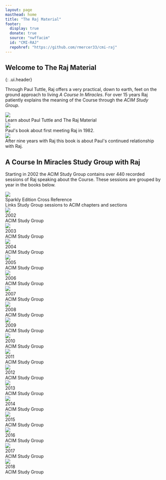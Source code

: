 ```yaml
---
layout: page
masthead: home
title: "The Raj Material"
footer:
  display: true
  donate: true
  source: "nwffacim"
  id: "CMI-RAJ"
  repohref: "https://github.com/rmercer33/cmi-raj"
---
```


## Welcome to The Raj Material
{: .ui.header}

Through Paul Tuttle, Raj offers a very practical, down to earth, feet on the ground approach to living *A Course In Miracles*. For over 15 years Raj patiently explains the meaning of the Course through the *ACIM Study Group*.

<div id="page-contents">
  <div class="ui three cards">
    <div class="card">
      <a href="#" data-book="acq" class="toc-modal-open image">
        <img src="/t/raj/public/img/raj/acq-big.jpg">
      </a>
      <div class="content">
        <div class="description">
          Learn about Paul Tuttle and The Raj Material
        </div>
      </div>
    </div>
  </div>
  <div class="ui three cards">
    <div class="card">
      <a href="#" data-book="yaa" class="toc-modal-open image">
        <img src="/t/raj/public/img/raj/yaa-big.jpg">
      </a>
      <div class="content">
        <div class="description">
          Paul's book about first meeting Raj in 1982.
        </div>
      </div>
    </div>
    <div class="card">
      <a href="#" data-book="grad" class="toc-modal-open image">
        <img src="/t/raj/public/img/raj/grad-big.jpg">
      </a>
      <div class="content">
        <div class="description">
          After nine years with Raj this book is about Paul's continued relationship with Raj.
        </div>
      </div>
    </div>
  </div>
  <h2 class="ui header">A Course In Miracles Study Group with Raj</h2>
  <p>
    Starting in 2002 the ACIM Study Group contains over 440 recorded sessions of Raj speaking about the Course. These sessions are grouped by year in the books below.
  </p>
  <div id="page-contents2" class="ui three cards">
    <div class="card">
      <a href="#" data-book="acim" data-tooltip="Sparkly Edition Cross Reference" class="toc-modal-open image">
        <img src="/t/raj/public/img/raj/acim-toc.jpg">
      </a>
      <div class="content">
        <div class="header">Sparkly Edition Cross Reference</div>
        <div class="description">
          Links Study Group sessions to ACIM chapters and sections
        </div>
      </div>
    </div>
  </div>
  <div id="page-contents3" class="ui three cards">
    <div class="card">
      <a href="#" data-book="sg2002" class="toc-modal-open image">
        <img src="/t/raj/public/img/raj/sg2002-big.jpg">
      </a>
      <div class="content">
        <div class="header">2002</div>
        <div class="description">
          ACIM Study Group
        </div>
      </div>
    </div>
    <div class="card">
      <a href="#" data-book="sg2003" class="toc-modal-open image">
        <img src="/t/raj/public/img/raj/sg2003-big.jpg">
      </a>
      <div class="content">
        <div class="header">2003</div>
        <div class="description">
          ACIM Study Group
        </div>
      </div>
    </div>
    <div class="card">
      <a href="#" data-book="sg2004" class="toc-modal-open image">
        <img src="/t/raj/public/img/raj/sg2004-big.jpg">
      </a>
      <div class="content">
        <div class="header">2004</div>
        <div class="description">
          ACIM Study Group
        </div>
      </div>
    </div>
    <div class="card">
      <a href="#" data-book="sg2005" class="toc-modal-open image">
        <img src="/t/raj/public/img/raj/sg2005-big.jpg">
      </a>
      <div class="content">
        <div class="header">2005</div>
        <div class="description">
          ACIM Study Group
        </div>
      </div>
    </div>
    <div class="card">
      <a href="#" data-book="sg2006" class="toc-modal-open image">
        <img src="/t/raj/public/img/raj/sg2006-big.jpg">
      </a>
      <div class="content">
        <div class="header">2006</div>
        <div class="description">
          ACIM Study Group
        </div>
      </div>
    </div>
    <div class="card">
      <a href="#" data-book="sg2007" class="toc-modal-open image">
        <img src="/t/raj/public/img/raj/sg2007-big.jpg">
      </a>
      <div class="content">
        <div class="header">2007</div>
        <div class="description">
          ACIM Study Group
        </div>
      </div>
    </div>
    <div class="card">
      <a href="#" data-book="sg2008" class="toc-modal-open image">
        <img src="/t/raj/public/img/raj/sg2008-big.jpg">
      </a>
      <div class="content">
        <div class="header">2008</div>
        <div class="description">
          ACIM Study Group
        </div>
      </div>
    </div>
    <div class="card">
      <a href="#" data-book="sg2009" class="toc-modal-open image">
        <img src="/t/raj/public/img/raj/sg2009-big.jpg">
      </a>
      <div class="content">
        <div class="header">2009</div>
        <div class="description">
          ACIM Study Group
        </div>
      </div>
    </div>
    <div class="card">
      <a href="#" data-book="sg2010" class="toc-modal-open image">
        <img src="/t/raj/public/img/raj/sg2010-big.jpg">
      </a>
      <div class="content">
        <div class="header">2010</div>
        <div class="description">
          ACIM Study Group
        </div>
      </div>
    </div>
    <div class="card">
      <a href="#" data-book="sg2011" class="toc-modal-open image">
        <img src="/t/raj/public/img/raj/sg2011-big.jpg">
      </a>
      <div class="content">
        <div class="header">2011</div>
        <div class="description">
          ACIM Study Group
        </div>
      </div>
    </div>
    <div class="card">
      <a href="#" data-book="sg2012" class="toc-modal-open image">
        <img src="/t/raj/public/img/raj/sg2012-big.jpg">
      </a>
      <div class="content">
        <div class="header">2012</div>
        <div class="description">
          ACIM Study Group
        </div>
      </div>
    </div>
    <div class="card">
      <a href="#" data-book="sg2013" class="toc-modal-open image">
        <img src="/t/raj/public/img/raj/sg2013-big.jpg">
      </a>
      <div class="content">
        <div class="header">2013</div>
        <div class="description">
          ACIM Study Group
        </div>
      </div>
    </div>
    <div class="card">
      <a href="#" data-book="sg2014" class="toc-modal-open image">
        <img src="/t/raj/public/img/raj/sg2014-big.jpg">
      </a>
      <div class="content">
        <div class="header">2014</div>
        <div class="description">
          ACIM Study Group
        </div>
      </div>
    </div>
    <div class="card">
      <a href="#" data-book="sg2015" class="toc-modal-open image">
        <img src="/t/raj/public/img/raj/sg2015-big.jpg">
      </a>
      <div class="content">
        <div class="header">2015</div>
        <div class="description">
          ACIM Study Group
        </div>
      </div>
    </div>
    <div class="card">
      <a href="#" data-book="sg2016" class="toc-modal-open image">
        <img src="/t/raj/public/img/raj/sg2016-big.jpg">
      </a>
      <div class="content">
        <div class="header">2016</div>
        <div class="description">
          ACIM Study Group
        </div>
      </div>
    </div>
    <div class="card">
      <a href="#" data-book="sg2017" class="toc-modal-open image">
        <img src="/t/raj/public/img/raj/sg2017-big.jpg">
      </a>
      <div class="content">
        <div class="header">2017</div>
        <div class="description">
          ACIM Study Group
        </div>
      </div>
    </div>
    <div class="card">
      <a href="#" data-book="sg2018" class="toc-modal-open image">
        <img src="/t/raj/public/img/raj/sg2018-big.jpg">
      </a>
      <div class="content">
        <div class="header">2018</div>
        <div class="description">
          ACIM Study Group
        </div>
      </div>
    </div>
  </div>
</div>
